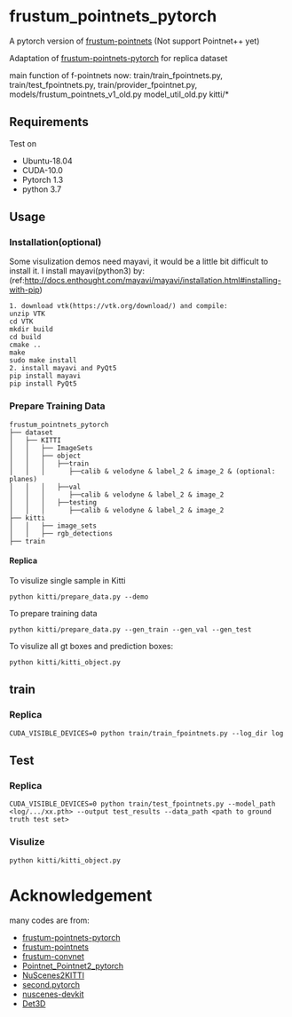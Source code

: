# frustum_pointnets_pytorch
A pytorch version of [frustum-pointnets](https://github.com/charlesq34/frustum-pointnets) 
(Not support Pointnet++ yet)

Adaptation of [frustum-pointnets-pytorch](https://github.com/simon3dv/frustum_pointnets_pytorch) for replica dataset

main function of f-pointnets now:
train/train_fpointnets.py, 
train/test_fpointnets.py,
train/provider_fpointnet.py,
models/frustum_pointnets_v1_old.py
model_util_old.py
kitti/*

## Requirements
Test on 
* Ubuntu-18.04
* CUDA-10.0
* Pytorch 1.3
* python 3.7


## Usage
### Installation(optional)
Some visulization demos need mayavi, it would be a little bit difficult to install it.
I install mayavi(python3) by:
(ref:http://docs.enthought.com/mayavi/mayavi/installation.html#installing-with-pip) 
```angular2
1. download vtk(https://vtk.org/download/) and compile:
unzip VTK
cd VTK
mkdir build
cd build
cmake ..
make
sudo make install 
2. install mayavi and PyQt5
pip install mayavi
pip install PyQt5
```
### Prepare Training Data
```angular2
frustum_pointnets_pytorch
├── dataset
│   ├── KITTI
│   │   ├── ImageSets
│   │   ├── object
│   │   │   ├──train
│   │   │      ├──calib & velodyne & label_2 & image_2 & (optional: planes)
│   │   │   ├──val
│   │   │      ├──calib & velodyne & label_2 & image_2
│   │   │   ├──testing
│   │   │      ├──calib & velodyne & label_2 & image_2
├── kitti
│   │   ├── image_sets
│   │   ├── rgb_detections
├── train
```
#### Replica
To visulize single sample in Kitti
```angular2
python kitti/prepare_data.py --demo
```
To prepare training data
```angular2
python kitti/prepare_data.py --gen_train --gen_val --gen_test
```
To visulize all gt boxes and prediction boxes:
```angular2
python kitti/kitti_object.py
```

## train
### Replica
```angular2
CUDA_VISIBLE_DEVICES=0 python train/train_fpointnets.py --log_dir log
```


## Test
### Replica
```angular2
CUDA_VISIBLE_DEVICES=0 python train/test_fpointnets.py --model_path <log/.../xx.pth> --output test_results --data_path <path to ground truth test set>
```

### Visulize
```
python kitti/kitti_object.py
```


  
# Acknowledgement
many codes are from:
* [frustum-pointnets-pytorch](https://github.com/simon3dv/frustum_pointnets_pytorch)
* [frustum-pointnets](https://github.com/charlesq34/frustum-pointnets) 
* [frustum-convnet](https://github.com/zhixinwang/frustum-convnet)
* [Pointnet_Pointnet2_pytorch](https://github.com/yanx27/Pointnet_Pointnet2_pytorch)
* [NuScenes2KITTI](https://github.com/zcc31415926/NuScenes2KITTI)
* [second.pytorch](https://github.com/traveller59/second.pytorch)
* [nuscenes-devkit](https://github.com/nutonomy/nuscenes-devkit)
* [Det3D](https://github.com/poodarchu/Det3D)

